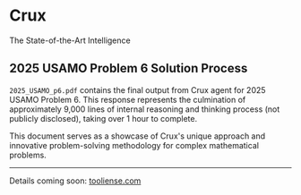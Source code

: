 # Crux

The State-of-the-Art Intelligence

## 2025 USAMO Problem 6 Solution Process

`2025_USAMO_p6.pdf` contains the final output from Crux agent for 2025 USAMO Problem 6. This response represents the culmination of approximately 9,000 lines of internal reasoning and thinking process (not publicly disclosed), taking over 1 hour to complete.

This document serves as a showcase of Crux's unique approach and innovative problem-solving methodology for complex mathematical problems.

---

Details coming soon: [tooliense.com](https://tooliense.com)
